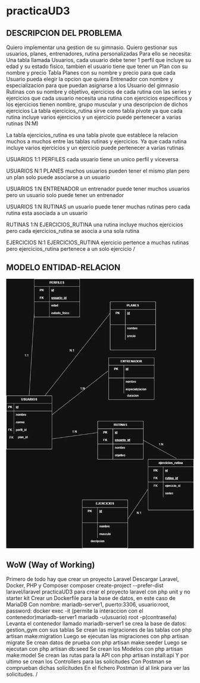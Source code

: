 # practicaUD3

## DESCRIPCION DEL PROBLEMA
<p>
Quiero implementar una gestion de su gimnasio.
Quiero gestionar sus usuarios, planes, entrenadores, rutina personalizadas
Para ello se necesita:
Una tabla llamada Usuarios, cada usuario debe tener 1 perfil que incluye su edad y su estado fisico, tambien el usuario tiene que tener un Plan con su nombre y precio
Tabla Planes con su nombre y precio para que cada Usuario pueda elegir la opcion que quiera
Entrenador con nombre y especializacion para que puedan asignarse a los Usuario del gimnasio
Rutinas con su nombre y  objetivo, ejercicios de cada rutina con las series y  ejercicios que cada usuario necesita una rutina con ejercicios especificos y los ejercicios tienen nombre, grupo muscular y una descripcion de dichos ejercicios
La tabla ejercicios_rutina sirve como tabla pivote ya que cada rutina incluye varios ejercicios y un ejercicio puede pertenecer a varias rutinas (N:M)

La tabla ejercicios_rutina es una tabla pivote que establece la relacion muchos a muchos entre las tablas rutinas y ejercicios. Ya que cada rutina incluye varios ejercicios y un ejercicio puede pertenecer a varias rutinas

USUARIOS 1:1 PERFILES
cada usuario tiene un unico perfil y viceversa

USUARIOS N:1 PLANES
muchos usuarios pueden tener el mismo plan pero un plan solo puede asociarse a un usuario

USUARIOS 1:N ENTRENADOR
un entrenador puede tener muchos usuarios pero un usuario solo puede tener un entrenador

USUARIOS 1:N RUTINAS
un usuario puede tener muchas rutinas pero cada rutina esta asociada a un usuario

RUTINAS 1:N EJERCICIOS_RUTINA
una rutina incluye muchos ejercicios pero cada ejercicios_rutina se asocia a una sola rutina

EJERCICIOS N:1 EJERCICIOS_RUTINA
ejercicio pertence a muchas rutinas pero ejercicios_rutina pertenece a un solo ejercicio
/<p>

## MODELO ENTIDAD-RELACION
![IMAGEN DEL MODELO E-R](/imagen/Diagrama_Practica03.webp)


## WoW (Way of Working)
<p>
Primero de todo hay que crear un proyecto Laravel
Descargar Laravel, Docker, PHP y Composer
composer create-project --prefer-dist laravel/laravel practicaUD3
para crear el proyecto laravel con php unit y no starter kit
Crear un Dockerfile para la base de datos, en este caso de MariaDB
Con nombre: mariadb-server1, puerto:3306, usuario:root, password:
docker exec -it (permite la interaccion con el contenedor)mariadb-server1 mariadb -u(usuario) root -p(contraseña)
Levanta el contenedor llamado mariadb-server1
se crea la base de datos: gestion_gym con sus tablas
Se crean las migraciones de las tablas con php artisan make:migration 
Luego se ejecutan las migraciones con php artisan migrate
Se crean datos de prueba con php artisan make:seeder
Luego se ejecutan con php artisan db:seed
Se crean los Modelos con php artisan make:model 
Se crean las rutas para la API con php artisan install:api
Y por ultimo se crean los Controllers para las solicitudes
Con Postman se comprueban dichas solicitudes
En el fichero Postman id al link para ver las solicitudes.
/<p>
